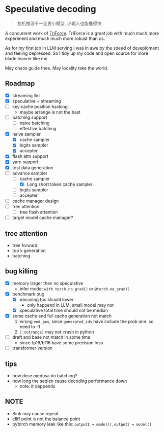 # Speculative decoding

> 投机推理不一定要小模型, 小输入也能推得快

A concurrent work of [TriForce](https://github.com/Infini-AI-Lab/TriForce). TriForce is a great job with much much more experiment and much much more robust than us.

As for my first job in LLM serving I was in awe by the speed of deveploment and feeling depressed. So I tidy up my code and open source for more blade leanrer like me.

May chaos guide thee. May locality take the world.


## Roadmap

- [x] streaming llm
- [x] speculative + streaming
- [ ] key cache position hacking
    - maybe arrange is not the best
- [ ] batching support
    - [ ] naive batching
    - [ ] effective batching
- [x] naive sampler
    - [x] cache sampler
    - [x] logits sampler
    - [x] accepter
- [x] flash attn support
- [x] yarn support
- [x] test data generation
- [ ] advance sampler
    - [ ] cache sampler
        - [x] Long short token cache sampler
    - [ ] logits sampler
    - [ ] accepter
- [ ] cache manager design
- [ ] tree attention
    - [ ] tree flash attention
- [ ] target model cache manager?

## tree attention

- tree forward
- top k generation
- batching

## bug killing

- [x] memory larger then no speculative
    - infer mode: `with torch.no_grad()` or `@torch.no_grad()`
- [x] benchmark bug
    - [x] decoding tps should lower
        - only happend in LLM, small model may not
    - [x] speculative total time should not be median
- [x] some cache and full cache generation not match
    1. wrong `end_pos`, since `generated_ids` have include the prob one. so need to -1
    2. `[:outrange]` may not crash in python
- [ ] draft and base not match in some time
    - since fp16/bf16 have some precision loss
- [ ] transformer version

## tips

- how dose medusa do batching?
- how long the seqlen cause decoding performance down
    * note, it deppends

## NOTE

- Sink may cause repeat
- cliff point is not the balance point
- pytorch memory leak like this: `output1 = model()`, `output2 = model()`

